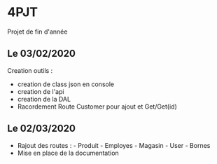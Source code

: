# 4PJT
Projet de fin d'année

## Le 03/02/2020
Creation outils :
- creation de class json en console
- creation de l'api
- creation de la DAL
- Racordement Route Customer pour ajout et Get/Get(id)

## Le 02/03/2020 
- Rajout des routes : 
          - Produit 
          - Employes
          - Magasin 
          - User
          - Bornes
- Mise en place de la documentation
